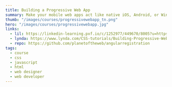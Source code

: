 ```yaml
---
title: Building a Progressive Web App
summary: Make your mobile web apps act like native iOS, Android, or Windows Phone applications. Make them progressive! Learn techniques to make web apps responsive and secure, work offline, and launch from the home screen.
thumb: "/images/courses/progressivewebapp_tn.png"
hero: "/images/courses/progressivewebapp.jpg"
links:
  - lil: https://linkedin-learning.pxf.io/c/1252977/449670/8005?u=https%3A%2F%2Fwww.linkedin.com%2Flearning%2Fbuilding-a-progressive-web-app
  - lynda: https://www.lynda.com/CSS-tutorials/Building-Progressive-Web-App/518052-2.html
  - repo: https://github.com/planetoftheweb/angularregistration
tags:
  - course
  - css
  - javascript
  - html
  - web designer
  - web developer
---
```

